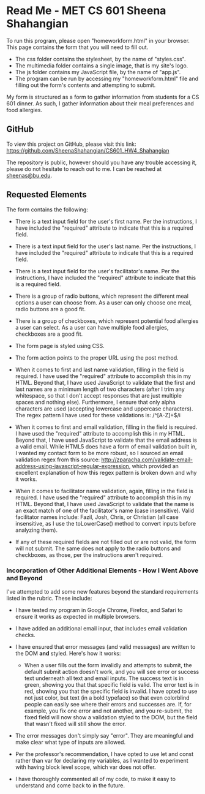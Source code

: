 # Read Me - MET CS 601 Sheena Shahangian

To run this program, please open "homeworkform.html" in your browser. This page contains the form that you will need to fill out.

* The css folder contains the stylesheet, by the name of "styles.css".
* The multimedia folder contains a single image, that is my site's logo.
* The js folder contains my JavaScript file, by the name of "app.js".
* The program can be run by accessing my "homeworkform.html" file and filling out the form's contents and attempting to submit.

My form is structured as a form to gather information from students for a CS 601 dinner. As such, I gather information about their meal preferences and food allergies.


## GitHub

To view this project on GitHub, please visit this link: https://github.com/SheenaShahangian/CS601_HW4_Shahangian

The repository is public, however should you have any trouble accessing it, please do not hesitate to reach out to me. I can be reached at sheenas@bu.edu.


## Requested Elements

The form contains the following:

* There is a text input field for the user's first name. Per the instructions, I have included the "required" attribute to indicate that this is a required field.
* There is a text input field for the user's last name. Per the instructions, I have included the "required" attribute to indicate that this is a required field.
* There is a text input field for the user's facilitator's name. Per the instructions, I have included the "required" attribute to indicate that this is a required field.
* There is a group of radio buttons, which represent the different meal options a user can choose from. As a user can only choose one meal, radio buttons are a good fit.
* There is a group of checkboxes, which represent potential food allergies a user can select. As a user can have multiple food allergies, checkboxes are a good fit.
* The form page is styled using CSS.
* The form action points to the proper URL using the post method.

*  When it comes to first and last name validation, filling in the field is required. I have used the "required" attribute to accomplish this in my HTML. Beyond that, I have used JavaScript to validate that the first and last names are a minimum length of two characters (after I trim any whitespace, so that I don't accept responses that are just multiple spaces and nothing else). Furthermore, I ensure that only alpha characters are used (accepting lowercase and uppercase characters). The regex pattern I have used for these validations is: /^[A-Z]+$/i
*  When it comes to first and email validation, filling in the field is required. I have used the "required" attribute to accomplish this in my HTML. Beyond that, I have used JavaScript to validate that the email address is a valid email. While HTML5 does have a form of email validation built in, I wanted my contact form to be more robust, so I sourced an email validation regex from this source: http://zparacha.com/validate-email-address-using-javascript-regular-expression, which provided an excellent explanation of how this regex pattern is broken down and why it works.
*  When it comes to facilitator name validation, again, filling in the field is required. I have used the "required" attribute to accomplish this in my HTML. Beyond that, I have used JavaScript to validate that the name is an exact match of one of the facilitator's name (case insensitive). Valid facilitator names include: Fazil, Josh, Chris, or Christian (all case insensitive, as I use the toLowerCase() method to convert inputs before analyzing them).
*  If any of these required fields are not filled out or are not valid, the form will not submit. The same does not apply to the radio buttons and checkboxes, as those, per the instructions aren't required.

### Incorporation of Other Additional Elements - How I Went Above and Beyond

I've attempted to add some new features beyond the standard requirements listed in the rubric. These include: 

* I have tested my program in Google Chrome, Firefox, and Safari to ensure it works as expected in multiple browsers.
* I have added an additional email input, that includes email validation checks.
* I have ensured that error messages (and valid messages) are written to the DOM **and** styled. Here's how it works:
  * When a user fills out the form invalidly and attempts to submit, the default submit action doesn't work, and you will see error or success text underneath all text and email inputs. The success text is in green, showing you that that specific field is valid. The error text is in red, showing you that the specific field is invalid. I have opted to use not just color, but text (in a bold typeface) so that even colorblind people can easily see where their errors and successes are. If, for example, you fix one error and not another, and you re-submit, the fixed field will now show a validation styled to the DOM, but the field that wasn't fixed will still show the error.
* The error messages don't simply say "error". They are meaningful and make clear what type of inputs are allowed.

* Per the professor's recommendation, I have opted to use let and const rather than var for declaring my variables, as I wanted to experiment with having block level scope, which var does not offer.
* I have thoroughly commented all of my code, to make it easy to understand and come back to in the future.